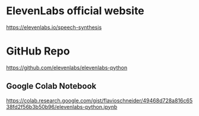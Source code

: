 # ElevenLabs official website

https://elevenlabs.io/speech-synthesis

# GitHub Repo

https://github.com/elevenlabs/elevenlabs-python

## Google Colab Notebook  
https://colab.research.google.com/gist/flavioschneider/49468d728a816c6538fd2f56b3b50b96/elevenlabs-python.ipynb
